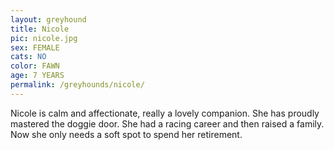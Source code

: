 ```yaml
---
layout: greyhound
title: Nicole
pic: nicole.jpg
sex: FEMALE
cats: NO
color: FAWN
age: 7 YEARS
permalink: /greyhounds/nicole/
---
```


Nicole is calm and affectionate, really a lovely companion.  She has proudly mastered the doggie door.  She had a
racing career and then raised a family.  Now she only needs a soft spot to spend her retirement.
